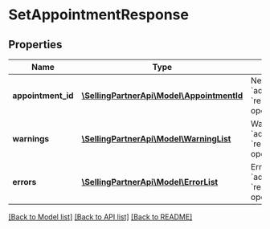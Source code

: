 # SetAppointmentResponse

## Properties
Name | Type | Description | Notes
------------ | ------------- | ------------- | -------------
**appointment_id** | [**\SellingPartnerApi\Model\AppointmentId**](AppointmentId.md) | New appointment identifier generated during the &#x60;addAppointmentForServiceJobByServiceJobId&#x60; or &#x60;rescheduleAppointmentForServiceJobByServiceJobId&#x60; operations. | [optional] 
**warnings** | [**\SellingPartnerApi\Model\WarningList**](WarningList.md) | Warnings generated during the &#x60;addAppointmentForServiceJobByServiceJobId&#x60; or &#x60;rescheduleAppointmentForServiceJobByServiceJobId&#x60; operations. | [optional] 
**errors** | [**\SellingPartnerApi\Model\ErrorList**](ErrorList.md) | Errors occurred during during the &#x60;addAppointmentForServiceJobByServiceJobId&#x60; or &#x60;rescheduleAppointmentForServiceJobByServiceJobId&#x60; operations. | [optional] 

[[Back to Model list]](../README.md#documentation-for-models) [[Back to API list]](../README.md#documentation-for-api-endpoints) [[Back to README]](../README.md)


